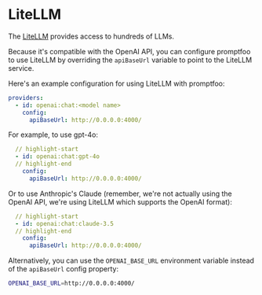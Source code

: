 # LiteLLM

The [LiteLLM](https://docs.litellm.ai/docs/) provides access to hundreds of LLMs.

Because it's compatible with the OpenAI API, you can configure promptfoo to use LiteLLM by overriding the `apiBaseUrl` variable to point to the LiteLLM service.

Here's an example configuration for using LiteLLM with promptfoo:

```yaml
providers:
  - id: openai:chat:<model name>
    config:
      apiBaseUrl: http://0.0.0.0:4000/
```

For example, to use gpt-4o:

```yaml
  // highlight-start
  - id: openai:chat:gpt-4o
  // highlight-end
    config:
      apiBaseUrl: http://0.0.0.0:4000/
```

Or to use Anthropic's Claude (remember, we're not actually using the OpenAI API, we're using LiteLLM which supports the OpenAI format):

```yaml
  // highlight-start
  - id: openai:chat:claude-3.5
  // highlight-end
    config:
      apiBaseUrl: http://0.0.0.0:4000/
```

Alternatively, you can use the `OPENAI_BASE_URL` environment variable instead of the `apiBaseUrl` config property:

```sh
OPENAI_BASE_URL=http://0.0.0.0:4000/
```
